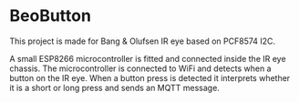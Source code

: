 # BeoButton

This project is made for Bang & Olufsen IR eye based on PCF8574 I2C.

A small ESP8266 microcontroller is fitted and connected inside the IR eye chassis.
The microcontroller is connected to WiFi and detects when a button on the IR eye. When a button press is detected it interprets whether it is a short or long press and sends an MQTT message.
